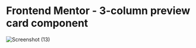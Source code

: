 # Frontend Mentor - 3-column preview card component
![Screenshot (13)](https://github.com/Chetan0914/3-column-preview-card-component-main-1-/assets/123154331/82a01623-aac6-4f02-b35f-d2929927aa14)
